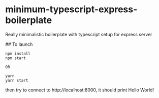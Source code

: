 # minimum-typescript-express-boilerplate

Really minimalistic boilerplate with typescript setup for express server

## To launch

```
npm install
npm start

OR

yarn
yarn start
```

then try to connect to http://localhost:8000, it should print Hello World!
